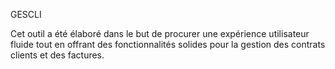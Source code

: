 
GESCLI

Cet outil a été élaboré dans le but de procurer une expérience utilisateur fluide tout en offrant des fonctionnalités solides pour la gestion des contrats
clients et des factures.
